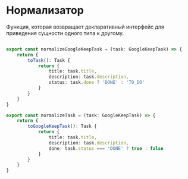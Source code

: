 # Нормализатор

Функция, которая возвращает декларативный интерфейс для привeдения сущности одного типа к другому.

```ts

export const normalizeGoogleKeepTask = (task: GoogleKeepTask) => {
    return {
        toTask(): Task {
            return {
                title: task.title,
                description: task.description,
                status: task.done ? 'DONE' : 'TO_DO'
            }
        }
    }
}

export const normalizeTask = (task: GoogleKeepTask) => {
    return {
        toGoogleKeepTask(): Task {
            return {
                title: task.title,
                description: task.description,
                done: task.status === 'DONE' ? true : false
            }
        }
    }
}

```
